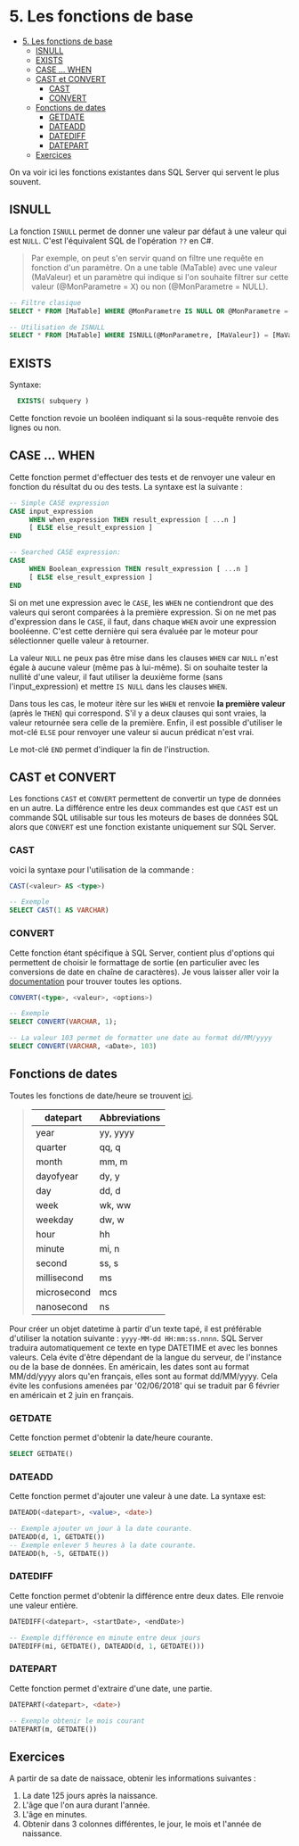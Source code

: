 # 5. Les fonctions de base

* [5. Les fonctions de base](#5-les-fonctions-de-base)
  * [ISNULL](#isnull)
  * [EXISTS](#exists)
  * [CASE ... WHEN](#case--when)
  * [CAST et CONVERT](#cast-et-convert)
    * [CAST](#cast)
    * [CONVERT](#convert)
  * [Fonctions de dates](#fonctions-de-dates)
    * [GETDATE](#getdate)
    * [DATEADD](#dateadd)
    * [DATEDIFF](#datediff)
    * [DATEPART](#datepart)
  * [Exercices](#exercices)

On va voir ici les fonctions existantes dans SQL Server qui servent le plus souvent.

## ISNULL

La fonction `ISNULL` permet de donner une valeur par défaut à une valeur qui est `NULL`. C'est l'équivalent SQL de l'opération `??` en C#.

> Par exemple, on peut s'en servir quand on filtre une requête en fonction d'un paramètre. On a une table (MaTable) avec une valeur (MaValeur) et un paramètre qui indique si l'on souhaite filtrer sur cette valeur (@MonParametre = X) ou non (@MonParametre = NULL).

```SQL
-- Filtre clasique
SELECT * FROM [MaTable] WHERE @MonParametre IS NULL OR @MonParametre = [MaValeur];

-- Utilisation de ISNULL
SELECT * FROM [MaTable] WHERE ISNULL(@MonParametre, [MaValeur]) = [MaValeur];
```

## EXISTS

Syntaxe:

```SQL
  EXISTS( subquery )
```

Cette fonction revoie un booléen indiquant si la sous-requête renvoie des lignes ou non.

## CASE ... WHEN

Cette fonction permet d'effectuer des tests et de renvoyer une valeur en fonction du résultat du ou des tests. La syntaxe est la suivante :

```SQL
-- Simple CASE expression
CASE input_expression
     WHEN when_expression THEN result_expression [ ...n ]
     [ ELSE else_result_expression ]
END

-- Searched CASE expression:  
CASE  
     WHEN Boolean_expression THEN result_expression [ ...n ]
     [ ELSE else_result_expression ]
END
```

Si on met une expression avec le `CASE`, les `WHEN` ne contiendront que des valeurs qui seront comparées à la première expression. Si on ne met pas d'expression dans le `CASE`, il faut, dans chaque `WHEN` avoir une expression booléenne. C'est cette dernière qui sera évaluée par le moteur pour sélectionner quelle valeur à retourner.

La valeur `NULL` ne peux pas être mise dans les clauses `WHEN` car `NULL` n'est égale à aucune valeur (même pas à lui-même). Si on souhaite tester la nullité d'une valeur, il faut utiliser la deuxième forme (sans l'input_expression) et mettre `IS NULL` dans les clauses `WHEN`.

Dans tous les cas, le moteur itère sur les `WHEN` et renvoie **la première valeur** (après le `THEN`) qui correspond. S'il y a deux clauses qui sont vraies, la valeur retournée sera celle de la première. Enfin, il est possible d'utiliser le mot-clé `ELSE` pour renvoyer une valeur si aucun prédicat n'est vrai.

Le mot-clé `END` permet d'indiquer la fin de l'instruction.

## CAST et CONVERT

Les fonctions `CAST` et `CONVERT` permettent de convertir un type de données en un autre. La différence entre les deux commandes est que `CAST` est un commande SQL utilisable sur tous les moteurs de bases de données SQL alors que `CONVERT` est une fonction existante uniquement sur SQL Server.

### CAST

voici la syntaxe pour l'utilisation de la commande :

```SQL
CAST(<valeur> AS <type>)

-- Exemple
SELECT CAST(1 AS VARCHAR)
```

### CONVERT

Cette fonction étant spécifique à SQL Server, contient plus d'options qui permettent de choisir le formattage de sortie (en particulier avec les conversions de date en chaîne de caractères). Je vous laisser aller voir la [documentation](https://docs.microsoft.com/en-us/sql/t-sql/functions/cast-and-convert-transact-sql?view=sql-server-2017) pour trouver toutes les options.

```SQL
CONVERT(<type>, <valeur>, <options>)

-- Exemple
SELECT CONVERT(VARCHAR, 1);

-- La valeur 103 permet de formatter une date au format dd/MM/yyyy
SELECT CONVERT(VARCHAR, <aDate>, 103)
```

## Fonctions de dates

Toutes les fonctions de date/heure se trouvent [ici](https://docs.microsoft.com/en-us/sql/t-sql/functions/date-and-time-data-types-and-functions-transact-sql?view=sql-server-2017).

> | datepart    | Abbreviations |
> | ----------- | ------------- |
> | year        | yy, yyyy      |
> | quarter     | qq, q         |
> | month       | mm, m         |
> | dayofyear   | dy, y         |
> | day         | dd, d         |
> | week        | wk, ww        |
> | weekday     | dw, w         |
> | hour        | hh            |
> | minute      | mi, n         |
> | second      | ss, s         |
> | millisecond | ms            |
> | microsecond | mcs           |
> | nanosecond  | ns            |

Pour créer un objet datetime à partir d'un texte tapé, il est préférable d'utiliser la notation suivante : `yyyy-MM-dd HH:mm:ss.nnnn`. SQL Server traduira automatiquement ce texte en type DATETIME et avec les bonnes valeurs. Cela évite d'être dépendant de la langue du serveur, de l'instance ou de la base de données. En américain, les dates sont au format MM/dd/yyyy alors qu'en français, elles sont au format dd/MM/yyyy. Cela évite les confusions amenées par '02/06/2018' qui se traduit par 6 février en américain et 2 juin en français.

### GETDATE

Cette fonction permet d'obtenir la date/heure courante.

```SQL
SELECT GETDATE()
```

### DATEADD

Cette fonction permet d'ajouter une valeur à une date. La syntaxe est:

```SQL
DATEADD(<datepart>, <value>, <date>)

-- Exemple ajouter un jour à la date courante.
DATEADD(d, 1, GETDATE())
-- Exemple enlever 5 heures à la date courante.
DATEADD(h, -5, GETDATE())
```

### DATEDIFF

Cette fonction permet d'obtenir la différence entre deux dates. Elle renvoie une valeur entière.

```SQL
DATEDIFF(<datepart>, <startDate>, <endDate>)

-- Exemple différence en minute entre deux jours
DATEDIFF(mi, GETDATE(), DATEADD(d, 1, GETDATE()))
```

### DATEPART

Cette fonction permet d'extraire d'une date, une partie.

```SQL
DATEPART(<datepart>, <date>)

-- Exemple obtenir le mois courant
DATEPART(m, GETDATE())
```

## Exercices

A partir de sa date de naissace, obtenir les informations suivantes :

1. La date 125 jours après la naissance.
2. L'âge que l'on aura durant l'année.
3. L'âge en minutes.
4. Obtenir dans 3 colonnes différentes, le jour, le mois et l'année de naissance.